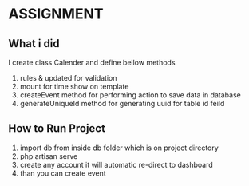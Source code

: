 
# ASSIGNMENT

## What i did 
I create class Calender and define bellow methods

1. rules & updated for validation
2. mount for time show on template
3. createEvent method for performing action to save data in database
4. generateUniqueId method for generating uuid for table id feild




## How to Run Project
1. import db from inside db folder which is on project directory 
2. php artisan serve
3. create any account it will automatic re-direct to dashboard
4. than you can create event

